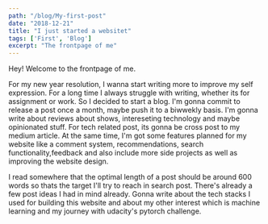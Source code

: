 ```yaml
---
path: "/blog/My-first-post"
date: "2018-12-21"
title: "I just started a websitet"
tags: ['First', 'Blog']
excerpt: "The frontpage of me" 
---
```


Hey! Welcome to the frontpage of me.

For my new year resolution, I wanna start writing more to improve my self expression. For a long time I always struggle with writing, whether its for assignment or work. So I decided to start a blog. I'm gonna commit to release a post once a month, maybe push it to a biwwekly basis. I'm gonna write about reviews about shows, intereseting technology and maybe opinionated stuff. For tech related post, its gonna be cross post to my medium article. At the same time, I'm got some features planned for my website like a comment system, recommendations, search functionality,feedback and also include more side projects as well as improving the website design. 

I read somewhere that the optimal length of a post should be around 600 words so thats the target I'll try to reach in search post. There's already a few post ideas I had in mind already. Gonna write about the tech stacks I used for building this website and about my other interest which is machine learning and my journey with udacity's pytorch challenge.

